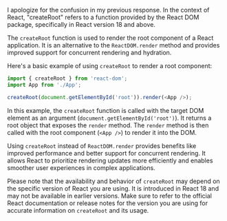 I apologize for the confusion in my previous response. In the context of React, "createRoot" refers to a function provided by the React DOM package, specifically in React version 18 and above.

The `createRoot` function is used to render the root component of a React application. It is an alternative to the `ReactDOM.render` method and provides improved support for concurrent rendering and hydration.

Here's a basic example of using `createRoot` to render a root component:

```javascript
import { createRoot } from 'react-dom';
import App from './App';

createRoot(document.getElementById('root')).render(<App />);
```

In this example, the `createRoot` function is called with the target DOM element as an argument (`document.getElementById('root')`). It returns a root object that exposes the `render` method. The `render` method is then called with the root component (`<App />`) to render it into the DOM.

Using `createRoot` instead of `ReactDOM.render` provides benefits like improved performance and better support for concurrent rendering. It allows React to prioritize rendering updates more efficiently and enables smoother user experiences in complex applications.

Please note that the availability and behavior of `createRoot` may depend on the specific version of React you are using. It is introduced in React 18 and may not be available in earlier versions. Make sure to refer to the official React documentation or release notes for the version you are using for accurate information on `createRoot` and its usage.